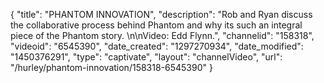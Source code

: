 {
    "title": "PHANTOM INNOVATION",
    "description": "Rob and Ryan discuss the collaborative process behind Phantom and why its such an integral piece of the Phantom story. \n\nVideo: Edd Flynn.",
    "channelid": "158318",
    "videoid": "6545390",
    "date_created": "1297270934",
    "date_modified": "1450376291",
    "type": "captivate",
    "layout": "channelVideo",
    "url": "\/hurley\/phantom-innovation\/158318-6545390"
}